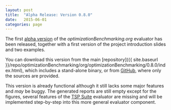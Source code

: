 ```yaml
---
layout: post
title:  "Alpha Release: Version 0.8.0"
date:   2015-06-01
categories: page
---
```


The first [alpha version](https://github.com/optimizationBenchmarking/optimizationBenchmarking/releases/tag/v0.8.0) of the *optimizationBenchmarking.org* evaluator has been released, together with a first version of the project introduction slides and two examples.

You can download this version from the main [repository]({{ site.baseurl }}/repo/optimizationBenchmarking/org/optimizationBenchmarking/0.8.0/index.html), which includes a stand-alone binary, or from [GitHub](https://github.com/optimizationBenchmarking/optimizationBenchmarking/releases/tag/v0.8.0), where only the sources are provided.

This version is already functional although it still lacks some major features and *may* be buggy. The generated reports are still empty except for the figures, several features of the [TSP Suite](https://github.com/optimizationBenchmarking/tspSuite) evaluator are missing and will be implemented step-by-step into this more general evaluator component.